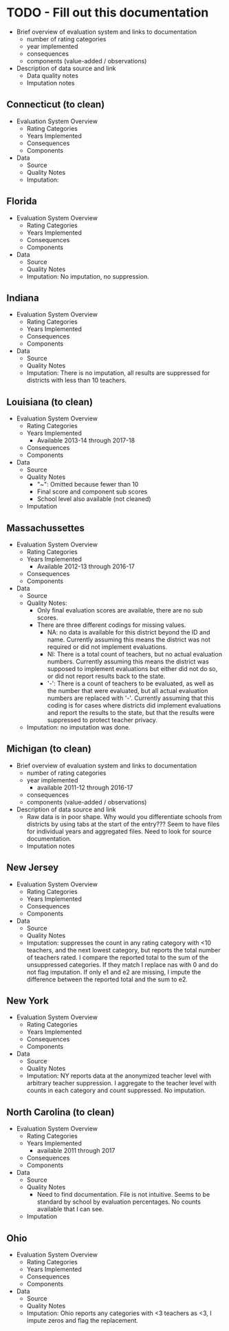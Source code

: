 # TODO - Fill out this documentation
* Brief overview of evaluation system and links to documentation
    + number of rating categories
    + year implemented 
    + consequences
    + components (value-added / observations)
* Description of data source and link
    + Data quality notes
    + Imputation notes

## Connecticut (to clean)
* Evaluation System Overview
    + Rating Categories
    + Years Implemented
    + Consequences
    + Components
* Data 
    + Source
    + Quality Notes
    + Imputation: 


## Florida
* Evaluation System Overview
    + Rating Categories
    + Years Implemented
    + Consequences
    + Components
* Data 
    + Source
    + Quality Notes
    + Imputation: No imputation, no suppression.

## Indiana
* Evaluation System Overview
    + Rating Categories
    + Years Implemented
    + Consequences
    + Components
* Data 
    + Source
    + Quality Notes
    + Imputation: There is no imputation, all results are suppressed for districts with less than 10 teachers. 

## Louisiana (to clean)
* Evaluation System Overview
    + Rating Categories
    + Years Implemented
        - Available 2013-14 through 2017-18
    + Consequences
    + Components
* Data 
    + Source
    + Quality Notes
        - "~": Omitted because fewer than 10
        - Final score and component sub scores
        - School level also available (not cleaned)
    + Imputation
    
## Massachussettes
* Evaluation System Overview
    + Rating Categories
    + Years Implemented
        - Available 2012-13 through 2016-17
    + Consequences
    + Components
* Data 
    + Source
    + Quality Notes: 
        - Only final evaluation scores are available, there are no sub scores. 
        - There are three different codings for missing values.
            - NA: no data is available for this district beyond the ID and name. Currently assuming this means the district was not required or did not implement evaluations. 
            - NI: There is a total count of teachers, but no actual evaluation numbers. Currently assuming this means the district was supposed to implement evaluations but either did not do so, or did not report results back to the state. 
            - '-': There is a count of teachers to be evaluated, as well as the number that were evaluated, but all actual evaluation numbers are replaced with '-'. Currently assuming that this coding is for cases where districts did implement evaluations and report the results to the state, but that the results were suppressed to protect teacher privacy.
    + Imputation: no imputation was done. 

## Michigan (to clean)
* Brief overview of evaluation system and links to documentation
    + number of rating categories
    + year implemented 
        - available 2011-12 through 2016-17
    + consequences
    + components (value-added / observations)
* Description of data source and link
    + Raw data is in poor shape. Why would you differentiate schools from districts by using tabs at the start of the entry??? Seem to have files for individual years and aggregated files. Need to look for source documentation. 
    + Imputation notes

## New Jersey
* Evaluation System Overview
    + Rating Categories
    + Years Implemented
    + Consequences
    + Components
* Data 
    + Source
    + Quality Notes
    + Imputation: suppresses the count in any rating category with <10 teachers, and the next lowest category, but reports the total number of teachers rated. I compare the reported total to the sum of the unsuppressed categories. If they match I replace nas with 0 and do not flag imputation. If only e1 and e2 are missing, I impute the difference between the reported total and the sum to e2.
    
## New York
* Evaluation System Overview
    + Rating Categories
    + Years Implemented
    + Consequences
    + Components
* Data 
    + Source
    + Quality Notes
    + Imputation: NY reports data at the anonymized teacher level with arbitrary teacher suppression. I aggregate to the teacher level with counts in each category and count suppressed. No imputation.

## North Carolina (to clean)
* Evaluation System Overview
    + Rating Categories
    + Years Implemented
        - available 2011 through 2017
    + Consequences
    + Components
* Data 
    + Source
    + Quality Notes
        - Need to find documentation. File is not intuitive. Seems to be standard by school by evaluation percentages. No counts available that I can see. 
    + Imputation
    
## Ohio
* Evaluation System Overview
    + Rating Categories
    + Years Implemented
    + Consequences
    + Components
* Data 
    + Source
    + Quality Notes
    + Imputation: Ohio reports any categories with <3 teachers as <3, I impute zeros and flag the replacement. 
